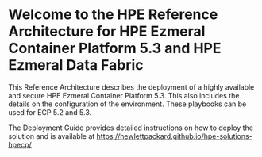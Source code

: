 # Welcome to the HPE Reference Architecture for HPE Ezmeral Container Platform 5.3 and HPE Ezmeral Data Fabric
 
This Reference Architecture describes the deployment of a highly available and secure HPE Ezmeral Container Platform 5.3. This also includes the details on the configuration of the environment. These playbooks can be used for ECP 5.2 and 5.3.
 
The Deployment Guide provides detailed instructions on how to deploy the solution and is available at https://hewlettpackard.github.io/hpe-solutions-hpecp/

